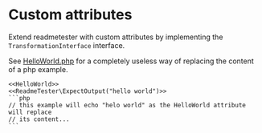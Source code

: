 # Custom attributes

Extend readmetester with custom attributes by implementing the
`TransformationInterface` interface.

See [HelloWorld.php](HelloWorld.php) for a completely useless way of replacing
the content of a  php example.

    <<HelloWorld>>
    <<ReadmeTester\ExpectOutput("hello world")>>
    ```php
    // this example will echo "helo world" as the HelloWorld attribute will replace
    // its content...
    ```
